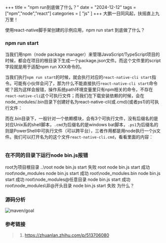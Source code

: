 +++
title = "npm run到底做了什么？"
date = "2024-12-12"
tags = ["npm","node","react"]
categories = [ "js" ]
+++
大鹏一日同风起，扶摇直上九万里！
<!--more-->

使用react-native脚手架创建的示例应用，npm run start 到底做了什么？
### npm run start
当我们用npm（node package manager）来管理JavaScript/TypeScript项目的时候，都会在项目的根目录下生成一个package.json文件。而这个文件里的script字段就是用于适配npm run XXX命令的。

当我们执行`npm run start`的时候，就会执行对应的`react-native-cli start`指令。可能有小伙伴会问了，那为什么不能直接执行`react-native-cli start`命令呢？因为这样会报错，操作系统path环境变量里只有npm相关的命令，不存在`react-native-cli`这个可执行文件；而我们在下载安装依赖的时候，会在node_modules/.bin目录下创建好名为react-native-cli(或.cmd)(或者ps1)的可执行文件：

而在.bin目录下，一般针对一个依赖模块，会有3个可执行文件，没有后缀名的是对应Unix系的shell脚本，`.cmd`为后缀名的是windows bat脚本，`.ps1`为后缀名的则是PowerShell中可执行文件（可以跨平台），三者作用都是用node执行一个js文件。我们可以打开名为的这个文件`react-native-cli.cmd`，看看里面的内容：

```bash
```


### 在不同的目录下运行node bin.js报错
root为项目根目录
..\root node  bin.js start 失败
root node  bin.js start 成功
root\node_modules node  bin.js start 成功
root\node_modules\.bin node  bin.js start 成功
root\node_modules\@任意目录 node  bin.js start 成功
root\node_modules\非@开头目录 node  bin.js start 失败
为什么？

### 源码分析

![maven/goal](../../pictures/企业微信截图_17157448964896.png 'plugin所有goals')


### 参考链接

> 1. https://zhuanlan.zhihu.com/p/513706080


